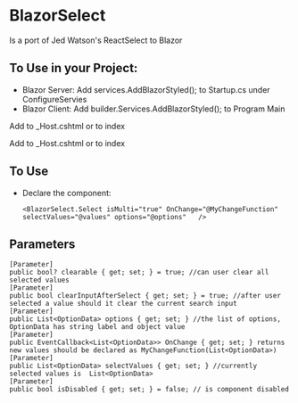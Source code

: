 # BlazorSelect
Is a port of Jed Watson's ReactSelect to Blazor

## To Use in your Project:
- Blazor Server: Add services.AddBlazorStyled(); to Startup.cs under ConfigureServies 
- Blazor Client: Add builder.Services.AddBlazorStyled(); to Program Main

Add <link href="_content/BlazorSelect/BlazorSelect.bundle.scp.css" rel="stylesheet"> to _Host.cshtml or to index

Add <script src="_content/BlazorSelect/BlazorSelect.js"></script> to _Host.cshtml or to index


## To Use
- Declare the component:
    
    `<BlazorSelect.Select isMulti="true" OnChange="@MyChangeFunction" selectValues="@values" options="@options"   />`


## Parameters
    [Parameter]
    public bool? clearable { get; set; } = true; //can user clear all selected values
    [Parameter]
    public bool clearInputAfterSelect { get; set; } = true; //after user selected a value should it clear the current search input
    [Parameter]
    public List<OptionData> options { get; set; } //the list of options, OptionData has string label and object value
    [Parameter]
    public EventCallback<List<OptionData>> OnChange { get; set; } returns new values should be declared as MyChangeFunction(List<OptionData>)
    [Parameter]
    public List<OptionData> selectValues { get; set; } //currently selected values is  List<OptionData>
    [Parameter]
    public bool isDisabled { get; set; } = false; // is component disabled






